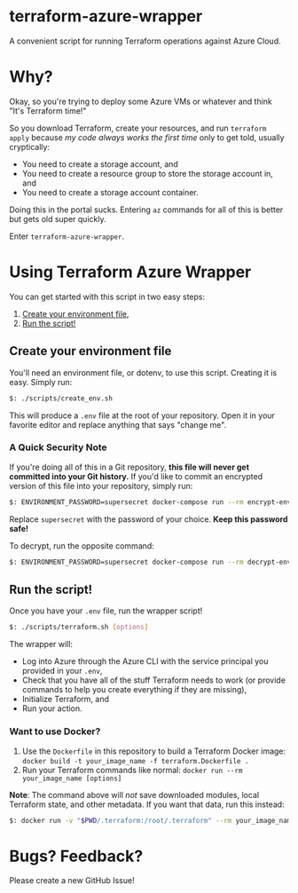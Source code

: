 # terraform-azure-wrapper

A convenient script for running Terraform operations against Azure Cloud.

# Why?

Okay, so you're trying to deploy some Azure VMs or whatever and think "It's Terraform time!"

So you download Terraform, create your resources, and run `terraform apply` because _my code always
works the first time_ only to get told, usually cryptically:

- You need to create a storage account, and
- You need to create a resource group to store the storage account in, and
- You need to create a storage account container.

Doing this in the portal sucks. Entering `az` commands for all of this is better but gets
old super quickly.

Enter `terraform-azure-wrapper`.

# Using Terraform Azure Wrapper

You can get started with this script in two easy steps:

1. [Create your environment file](#create-your-environment-file),
2. [Run the script!](#run-the-script)


## Create your environment file

You'll need an environment file, or dotenv, to use this script. Creating it is easy. Simply run:

```sh
$: ./scripts/create_env.sh
```

This will produce a `.env` file at the root of your repository. Open it in your favorite editor
and replace anything that says "change me".

### A Quick Security Note

If you're doing all of this in a Git repository, **this file will never get committed into your Git history.**
If you'd like to commit an encrypted version of this file into your repository, simply run:

```sh
$: ENVIRONMENT_PASSWORD=supersecret docker-compose run --rm encrypt-env
```

Replace `supersecret` with the password of your choice. **Keep this password safe!**

To decrypt, run the opposite command:

```sh
$: ENVIRONMENT_PASSWORD=supersecret docker-compose run --rm decrypt-env
```

## Run the script!

Once you have your `.env` file, run the wrapper script!

```sh
$: ./scripts/terraform.sh [options]
```

The wrapper will:

- Log into Azure through the Azure CLI with the service principal you provided in your `.env`,
- Check that you have all of the stuff Terraform needs to work (or provide commands to help you
  create everything if they are missing),
- Initialize Terraform, and
- Run your action.

### Want to use Docker?

1. Use the `Dockerfile` in this repository to build a Terraform Docker image:
   `docker build -t your_image_name -f terraform.Dockerfile .`
2. Run your Terraform commands like normal:
   `docker run --rm your_image_name [options]`

**Note**: The command above will _not_ save downloaded modules, local Terraform state, and other
metadata. If you want that data, run this instead:

```sh
$: docker run -v "$PWD/.terraform:/root/.terraform" --rm your_image_name [options]
```

# Bugs? Feedback?

Please create a new GitHub Issue!
